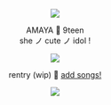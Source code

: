 <p align="center"> <img src="https://github.com/aoyagiis/aoyagiis/assets/109156062/38bd8e47-1c2f-407c-a130-2ebaef44dd06" </p> 

 <p align="center"> AMAYA 🎀 9teen <br> she ノ cute ノ idol !

 <p align="center"> <img src="https://i.postimg.cc/cJ6cYnP4/divider-4-missing-creds.png" </p>

<div align="center">

rentry (wip) 🩵 [add songs!](https://open.spotify.com/playlist/2AJy7bSw1rNN8yrxH8u2qd?si=0AzZdTJsSOG_NjFk_9fQSw&pt=a6a5ccd94d816d78db772caa5917700d&pi=aEeEBpphTKa1t)

<p align="center"> <img src="https://i.postimg.cc/g0NfJ0G4/blinkie-2-from-watermelon-crd-co.gif">
